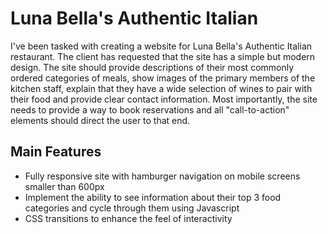 # Luna Bella's Authentic Italian
I've been tasked with creating a website for Luna Bella's Authentic Italian restaurant. The client has requested that
the site has a simple but modern design. The site should provide descriptions of their most commonly ordered categories
of meals, show images of the primary members of the kitchen staff, explain that they have a wide selection of wines to
pair with their food and provide clear contact information. Most importantly, the site needs to provide a way to book
reservations and all "call-to-action" elements should direct the user to that end.

## Main Features
* Fully responsive site with hamburger navigation on mobile screens smaller than 600px
* Implement the ability to see information about their top 3 food categories and cycle through them using Javascript
* CSS transitions to enhance the feel of interactivity
